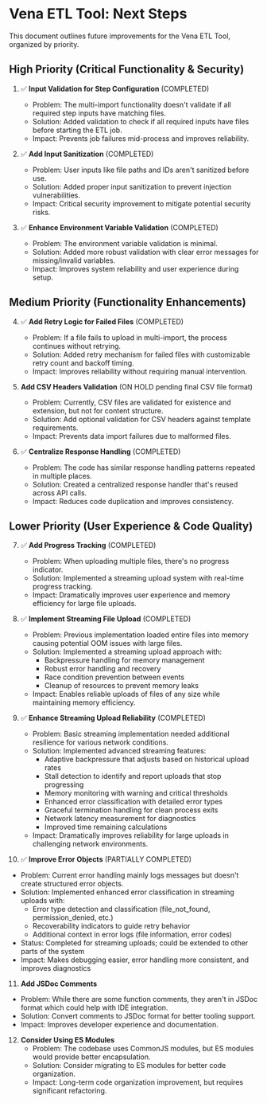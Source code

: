 # Vena ETL Tool: Next Steps

This document outlines future improvements for the Vena ETL Tool, organized by priority.

## High Priority (Critical Functionality & Security)

1. ✅ **Input Validation for Step Configuration** (COMPLETED)
   - Problem: The multi-import functionality doesn't validate if all required step inputs have matching files.
   - Solution: Added validation to check if all required inputs have files before starting the ETL job.
   - Impact: Prevents job failures mid-process and improves reliability.

2. ✅ **Add Input Sanitization** (COMPLETED)
   - Problem: User inputs like file paths and IDs aren't sanitized before use.
   - Solution: Added proper input sanitization to prevent injection vulnerabilities.
   - Impact: Critical security improvement to mitigate potential security risks.

3. ✅ **Enhance Environment Variable Validation** (COMPLETED)
   - Problem: The environment variable validation is minimal.
   - Solution: Added more robust validation with clear error messages for missing/invalid variables.
   - Impact: Improves system reliability and user experience during setup.

## Medium Priority (Functionality Enhancements)

4. ✅ **Add Retry Logic for Failed Files** (COMPLETED)
   - Problem: If a file fails to upload in multi-import, the process continues without retrying.
   - Solution: Added retry mechanism for failed files with customizable retry count and backoff timing.
   - Impact: Improves reliability without requiring manual intervention.

5. **Add CSV Headers Validation** (ON HOLD pending final CSV file format)
   - Problem: Currently, CSV files are validated for existence and extension, but not for content structure.
   - Solution: Add optional validation for CSV headers against template requirements.
   - Impact: Prevents data import failures due to malformed files.

6. ✅ **Centralize Response Handling** (COMPLETED)
   - Problem: The code has similar response handling patterns repeated in multiple places.
   - Solution: Created a centralized response handler that's reused across API calls.
   - Impact: Reduces code duplication and improves consistency.

## Lower Priority (User Experience & Code Quality)

7. ✅ **Add Progress Tracking** (COMPLETED)
   - Problem: When uploading multiple files, there's no progress indicator.
   - Solution: Implemented a streaming upload system with real-time progress tracking.
   - Impact: Dramatically improves user experience and memory efficiency for large file uploads.

8. ✅ **Implement Streaming File Upload** (COMPLETED)
   - Problem: Previous implementation loaded entire files into memory causing potential OOM issues with large files.
   - Solution: Implemented a streaming upload approach with:
     - Backpressure handling for memory management
     - Robust error handling and recovery
     - Race condition prevention between events
     - Cleanup of resources to prevent memory leaks
   - Impact: Enables reliable uploads of files of any size while maintaining memory efficiency.

9. ✅ **Enhance Streaming Upload Reliability** (COMPLETED)
   - Problem: Basic streaming implementation needed additional resilience for various network conditions.
   - Solution: Implemented advanced streaming features:
     - Adaptive backpressure that adjusts based on historical upload rates
     - Stall detection to identify and report uploads that stop progressing
     - Memory monitoring with warning and critical thresholds
     - Enhanced error classification with detailed error types
     - Graceful termination handling for clean process exits
     - Network latency measurement for diagnostics
     - Improved time remaining calculations
   - Impact: Dramatically improves reliability for large uploads in challenging network environments.

10. ✅ **Improve Error Objects** (PARTIALLY COMPLETED)
   - Problem: Current error handling mainly logs messages but doesn't create structured error objects.
   - Solution: Implemented enhanced error classification in streaming uploads with:
     - Error type detection and classification (file_not_found, permission_denied, etc.)
     - Recoverability indicators to guide retry behavior
     - Additional context in error logs (file information, error codes)
   - Status: Completed for streaming uploads; could be extended to other parts of the system
   - Impact: Makes debugging easier, error handling more consistent, and improves diagnostics

11. **Add JSDoc Comments**
   - Problem: While there are some function comments, they aren't in JSDoc format which could help with IDE integration.
   - Solution: Convert comments to JSDoc format for better tooling support.
   - Impact: Improves developer experience and documentation.

12. **Consider Using ES Modules**
    - Problem: The codebase uses CommonJS modules, but ES modules would provide better encapsulation.
    - Solution: Consider migrating to ES modules for better code organization.
    - Impact: Long-term code organization improvement, but requires significant refactoring.